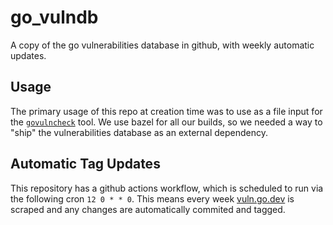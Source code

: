 # go_vulndb

A copy of the go vulnerabilities database in github, with weekly automatic updates.

## Usage

The primary usage of this repo at creation time was to use as a file input for the [`govulncheck`](https://pkg.go.dev/golang.org/x/vuln/cmd/govulncheck) tool. We use bazel for all our builds, so we needed a way to "ship" the vulnerabilities database as an external dependency.

## Automatic Tag Updates

This repository has a github actions workflow, which is scheduled to run via the following cron `12 0 * * 0`. This means every week [vuln.go.dev](https://vuln.go.dev) is scraped and any changes are automatically commited and tagged.
